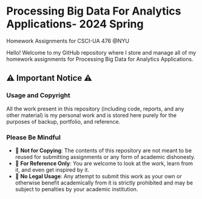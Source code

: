 # Processing Big Data For Analytics Applications- 2024 Spring
Homework Assignments for CSCI-UA 476 @NYU

Hello! Welcome to my GitHub repository where I store and manage all of my homework assignments for Processing Big Data for Analytics Applications.

## :warning: Important Notice :warning:

### Usage and Copyright

All the work present in this repository (including code, reports, and any other material) is my personal work and is stored here purely for the purposes of backup, portfolio, and reference.

### Please Be Mindful

- :no_entry_sign: **Not for Copying**: The contents of this repository are not meant to be reused for submitting assignments or any form of academic dishonesty.
- :memo: **For Reference Only**: You are welcome to look at the work, learn from it, and even get inspired by it.
- :cop: **No Legal Usage**: Any attempt to submit this work as your own or otherwise benefit academically from it is strictly prohibited and may be subject to penalties by your academic institution.
  
